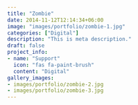 ```yaml
---
title: "Zombie"
date: 2014-11-12T12:14:34+06:00
image: "images/portfolio/zombie-1.jpg"
categories: ["Digital"]
description: "This is meta description."
draft: false
project_info:
- name: "Support"
  icon: "fas fa-paint-brush"
  content: "Digital"
gallery_images:
- images/portfolio/zombie-2.jpg
- images/portfolio/zombie-3.jpg
---
```

